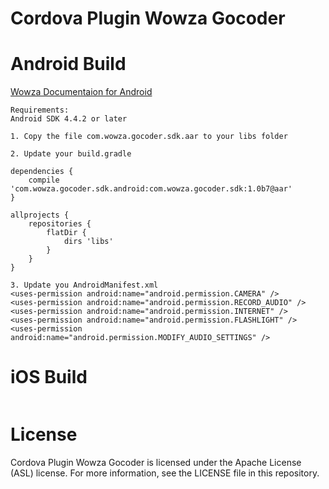 # Cordova Plugin Wowza Gocoder

# Android Build
[Wowza Documentaion for Android](https://www.wowza.com/docs/how-to-install-gocoder-sdk-for-android)
```
Requirements:
Android SDK 4.4.2 or later

1. Copy the file com.wowza.gocoder.sdk.aar to your libs folder

2. Update your build.gradle

dependencies {
	compile 'com.wowza.gocoder.sdk.android:com.wowza.gocoder.sdk:1.0b7@aar'
}

allprojects {
    repositories {
		flatDir {
			dirs 'libs'
		}
	}
}

3. Update you AndroidManifest.xml
<uses-permission android:name="android.permission.CAMERA" />
<uses-permission android:name="android.permission.RECORD_AUDIO" />
<uses-permission android:name="android.permission.INTERNET" />
<uses-permission android:name="android.permission.FLASHLIGHT" />
<uses-permission android:name="android.permission.MODIFY_AUDIO_SETTINGS" />
```

# iOS Build
```
```

# License
Cordova Plugin Wowza Gocoder is licensed under the Apache License (ASL) license. For more information, see the LICENSE file in this repository.